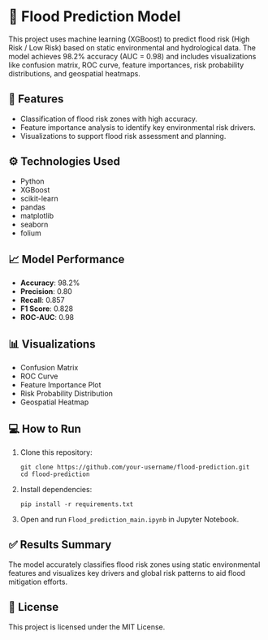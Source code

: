# 🌊 Flood Prediction Model

This project uses machine learning (XGBoost) to predict flood risk (High Risk / Low Risk) based on static environmental and hydrological data. The model achieves 98.2% accuracy (AUC = 0.98) and includes visualizations like confusion matrix, ROC curve, feature importances, risk probability distributions, and geospatial heatmaps.

## 🚀 Features
- Classification of flood risk zones with high accuracy.
- Feature importance analysis to identify key environmental risk drivers.
- Visualizations to support flood risk assessment and planning.

## ⚙️ Technologies Used
- Python
- XGBoost
- scikit-learn
- pandas
- matplotlib
- seaborn
- folium

## 📈 Model Performance
- **Accuracy**: 98.2%
- **Precision**: 0.80
- **Recall**: 0.857
- **F1 Score**: 0.828
- **ROC-AUC**: 0.98

## 📊 Visualizations
- Confusion Matrix
- ROC Curve
- Feature Importance Plot
- Risk Probability Distribution
- Geospatial Heatmap

## 💻 How to Run
1. Clone this repository:
    ```
    git clone https://github.com/your-username/flood-prediction.git
    cd flood-prediction
    ```
2. Install dependencies:
    ```
    pip install -r requirements.txt
    ```
3. Open and run `Flood_prediction_main.ipynb` in Jupyter Notebook.

## ✅ Results Summary
The model accurately classifies flood risk zones using static environmental features and visualizes key drivers and global risk patterns to aid flood mitigation efforts.

## 📜 License
This project is licensed under the MIT License.
